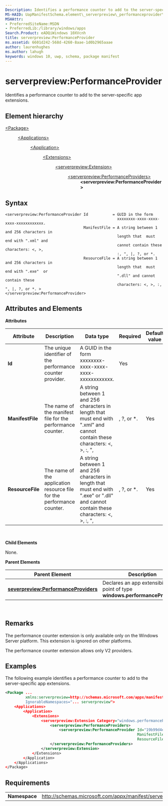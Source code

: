 ```yaml
---
Description: Identifies a performance counter to add to the server-specific app extensions.
MS-HAID: UapManifestSchema.element\_serverpreview\_performanceprovider\_manual
MSHAttr:
- PreferredSiteName:MSDN
- PreferredLib:/library/windows/apps
Search.Product: eADQiWindows 10XVcnh
title: serverpreview:PerformanceProvider
ms.assetid: 6601d242-568d-4260-8aae-1d0b2965aaae
author: laurenhughes
ms.author: lahugh
keywords: windows 10, uwp, schema, package manifest
---
```


# serverpreview:PerformanceProvider


Identifies a performance counter to add to the server-specific app extensions.

## Element hierarchy

<dl>
<dt><a href="element-package.md">&lt;Package&gt;</a></dt>
<dd>
<dl>
<dt><a href="element-applications.md">&lt;Applications&gt;</a></dt>
<dd>
<dl>
<dt><a href="element-application.md">&lt;Application&gt;</a></dt>
<dd>
<dl>
<dt><a href="element-1-extensions.md">&lt;Extensions&gt;</a></dt>
<dd>
<dl>
<dt><a href="element-serverpreview-extension-manual.md">&lt;serverpreview:Extension&gt;</a></dt>
<dd>
<dl>
<dt><a href="element-serverpreview-performanceproviders-manual.md">&lt;serverpreview:PerformanceProviders&gt;</a></dt>
<dd><b>&lt;serverpreview:PerformanceProvider&gt;</b></dd>
</dl>									
</dd>
</dl>
</dd>
</dl>
</dd>
</dl>
</dd>
</dl>
</dd>
</dl>

## Syntax


```
<serverpreview:PerformanceProvider Id           = GUID in the form 
                                                  xxxxxxxx-xxxx-xxxx-xxxx-xxxxxxxxxxxx.  
                                   ManifestFile = A string between 1 and 256 characters in 
                                                  length that  must end with ".xml" and 
                                                  cannot contain these characters: <, >, 
                                                  :, ", |, ?, or *.
                                   ResourceFile = A string between 1 and 256 characters in 
                                                  length that  must end with ".exe"  or 
                                                  ".dll" and cannot contain these 
                                                  characters: <, >, :, ", |, ?, or *. >
</serverpreview:PerformanceProvider>
```

## Attributes and Elements


**Attributes**

| Attribute        | Description                                                            | Data type                                                                                                                                               | Required | Default value |
|------------------|------------------------------------------------------------------------|---------------------------------------------------------------------------------------------------------------------------------------------------------|----------|---------------|
| **Id**           | The unique identifier of the performance counter provider.             | A GUID in the form xxxxxxxx-xxxx-xxxx-xxxx-xxxxxxxxxxxx.                                                                                                | Yes      |               |
| **ManifestFile** | The name of the manifest file for the performance counter.             | A string between 1 and 256 characters in length that must end with ".xml" and cannot contain these characters: &lt;, &gt;, :, ", |, ?, or \*.           | Yes      |               |
| **ResourceFile** | The name of the application resource file for the performance counter. | A string between 1 and 256 characters in length that must end with ".exe" or ".dll" and cannot contain these characters: &lt;, &gt;, :, ", |, ?, or \*. | Yes      |               |

 

**Child Elements**

None.

**Parent Elements**

| Parent Element                                                                                 | Description                                                                   |
|------------------------------------------------------------------------------------------------|-------------------------------------------------------------------------------|
| [**severpreview:PerformanceProviders**](element-serverpreview-performanceproviders-manual.md) | Declares an app extensibility point of type **windows.performanceProviders**. |

 

## Remarks


The performance counter extension is only available only on the Windows Server platform. This extension is ignored on other platforms.

The performance counter extension allows only V2 providers.

## Examples


The following example identifies a performance counter to add to the server-specific app extensions.

```XML
<Package ...
         xmlns:serverpreview=http://schemas.microsoft.com/appx/manifest/serverpreview/windows10"  
         IgnorableNamespaces="... serverpreview">
    <Applications>
        <Application>
            <Extensions>
                <serverpreview:Extension Category="windows.performanceProviders">  
                    <serverpreview:PerformanceProviders>  
                        <serverpreview:PerformanceProvider Id="19b99d4e-deef-4de5-9fe8-5d53a01f79e0"
                                                           ManifestFile="Counters.xml"  
                                                           ResourceFile="PerfSample.exe" />  
                    </serverpreview:PerformanceProviders>  
                </serverpreview:Extension>  
            </Extensions>
        </Application>
    </Applications>
</Package>
```

## Requirements


|               |                                                                    |
|---------------|--------------------------------------------------------------------|
| **Namespace** | http://schemas.microsoft.com/appx/manifest/serverpreview/windows10 |

 

 

 



